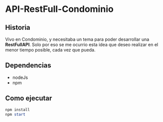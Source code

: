 # API-RestFull-Condominio

## Historia

Vivo en Condominio, y necesitaba un tema para poder desarrollar una __RestFullAPI__. Solo por eso se me ocurrio esta idea que deseo realizar en el menor tiempo posible, cada vez que pueda.

## Dependencias

- nodeJs
- npm

## Como ejecutar

```powershell
npm install
npm start
```